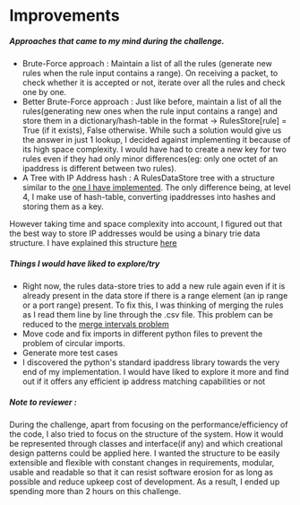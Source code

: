 # Improvements

##### Approaches that came to my mind during the challenge. 
* Brute-Force approach : Maintain a list of all the rules (generate new rules when the rule input contains a range). On receiving a packet, to check whether it is accepted or not, iterate over all the rules and check one by one. 
* Better Brute-Force approach : Just like before, maintain a list of all the rules(generating new ones when the rule input contains a range) and store them in a dictionary/hash-table in the format -> RulesStore[rule] = True (if it exists), False otherwise. While such a solution would give us the answer in just 1 lookup, I decided against implementing it because of its high space complexity. I would have had to create a new key for two rules even if they had only minor differences(eg: only one octet of an ipaddress is different between two rules). 
* A Tree with IP Address hash : A RulesDataStore tree with a structure similar to the [one I have implemented](https://github.com/UjjwalChallenge/Challenge/blob/master/Submission%20Docs/code_explanation.md). The only difference being, at level 4, I make use of hash-table, converting ipaddresses into hashes and storing them as a key.

However taking time and space complexity into account, I figured out that the best way to store IP addresses would be 
using a binary trie data structure. I have explained this structure  [here](https://github.com/UjjwalChallenge/Challenge/blob/master/Submission%20Docs/ip_trie_explanation.md)

##### Things I would have liked to explore/try
* Right now, the rules data-store tries to add a new rule again even if it is already present in the data store if there
is a range element (an ip range or a port range) present. To fix this, I was thinking of merging the rules as I read 
them line by line through the .csv file. This problem can be reduced to the [merge intervals problem](https://www.geeksforgeeks.org/merging-intervals/)
* Move code and fix imports in different python files to prevent the problem of circular imports.
* Generate more test cases 
* I discovered the python's standard ipaddress library towards the very end of my implementation. I would have liked to explore it more 
and find out if it offers any efficient ip address matching capabilities or not

##### Note to reviewer : 

During the challenge, apart from focusing on the performance/efficiency of the code, I also tried to focus on the 
structure of the system. How it would be represented through classes and interface(if any) and which creational design
patterns could be applied here. I wanted the structure to be easily extensible and flexible with constant changes in
requirements, modular, usable and readable so that it can resist software erosion for as long as possible and reduce 
upkeep cost of development. As a result, I ended up spending more than 2 hours on this challenge. 


